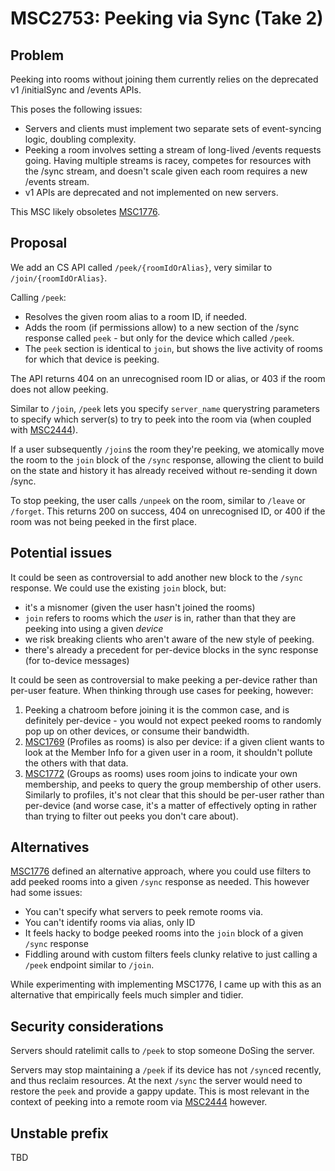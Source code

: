 # MSC2753: Peeking via Sync (Take 2)

## Problem

Peeking into rooms without joining them currently relies on the deprecated v1 /initialSync and /events APIs.

This poses the following issues:

 * Servers and clients must implement two separate sets of event-syncing logic, doubling complexity.
 * Peeking a room involves setting a stream of long-lived /events requests
   going. Having multiple streams is racey, competes for resources with the
   /sync stream, and doesn't scale given each room requires a new /events
   stream.
 * v1 APIs are deprecated and not implemented on new servers.

This MSC likely obsoletes [MSC1776](https://github.com/matrix-org/matrix-doc/pull/1776).

## Proposal

We add an CS API called `/peek/{roomIdOrAlias}`, very similar to `/join/{roomIdOrAlias}`.

Calling `/peek`:
 * Resolves the given room alias to a room ID, if needed.
 * Adds the room (if permissions allow) to a new section of the /sync response called `peek` - but only for the device which called `/peek`.
 * The `peek` section is identical to `join`, but shows the live activity of rooms for which that device is peeking.

The API returns 404 on an unrecognised room ID or alias, or 403 if the room does not allow peeking.

Similar to `/join`, `/peek` lets you specify `server_name` querystring parameters to specify which server(s) to try to peek into the room via (when coupled with [MSC2444](https://github.com/matrix-org/matrix-doc/pull/2444)).

If a user subsequently `/join`s the room they're peeking, we atomically move the room to the `join` block of the `/sync` response, allowing the client to build on the state and history it has already received without re-sending it down /sync.

To stop peeking, the user calls `/unpeek` on the room, similar to `/leave` or `/forget`.  This returns 200 on success, 404 on unrecognised ID, or 400 if the room was not being peeked in the first place.

## Potential issues

It could be seen as controversial to add another new block to the `/sync` response.  We could use the existing `join` block, but:

 * it's a misnomer (given the user hasn't joined the rooms)
 * `join` refers to rooms which the *user* is in, rather than that they are peeking into using a given *device*
 * we risk breaking clients who aren't aware of the new style of peeking.
 * there's already a precedent for per-device blocks in the sync response (for to-device messages)

It could be seen as controversial to make peeking a per-device rather than per-user feature.  When thinking through use cases for peeking, however:

 1. Peeking a chatroom before joining it is the common case, and is definitely per-device - you would not expect peeked rooms to randomly pop up on other devices, or consume their bandwidth.
 2. [MSC1769](https://github.com/matrix-org/matrix-doc/pull/1769) (Profiles as rooms) is also per device: if a given client wants to look at the Member Info for a given user in a room, it shouldn't pollute the others with that data.
 3. [MSC1772](https://github.com/matrix-org/matrix-doc/pull/1772) (Groups as rooms) uses room joins to indicate your own membership, and peeks to query the group membership of other users.  Similarly to profiles, it's not clear that this should be per-user rather than per-device (and worse case, it's a matter of effectively opting in rather than trying to filter out peeks you don't care about).

## Alternatives

[MSC1776](https://github.com/matrix-org/matrix-doc/pull/1776) defined an alternative approach, where you could use filters to add peeked rooms into a given `/sync` response as needed.  This however had some issues:

 * You can't specify what servers to peek remote rooms via.
 * You can't identify rooms via alias, only ID
 * It feels hacky to bodge peeked rooms into the `join` block of a given `/sync` response
 * Fiddling around with custom filters feels clunky relative to just calling a `/peek` endpoint similar to `/join`.

While experimenting with implementing MSC1776, I came up with this as an alternative that empirically feels much simpler and tidier.

## Security considerations

Servers should ratelimit calls to `/peek` to stop someone DoSing the server.

Servers may stop maintaining a `/peek` if its device has not `/sync`ed recently, and thus reclaim resources.  At the next `/sync` the server would need to restore the `peek` and provide a gappy update.  This is most relevant in the context of peeking into a remote room via [MSC2444](https://github.com/matrix-org/matrix-doc/pull/2444) however.

## Unstable prefix

TBD
